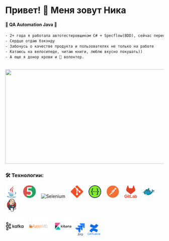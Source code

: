 # Привет! 👋 Меня зовут Ника

#### 🎀 QA Automation Java 🎀
```txt
- 2+ года я работала автотестировщиком C# + Specflow(BDD), сейчас переобучилась на Java
- Сердце отдаю бэкэнду
- Забочусь о качестве продукта и пользователях не только на работе
- Катаюсь на велосипеде, читаю книги, люблю вкусно покушать))
- А еще я донор крови и 🤏 волонтер.
```
<br clear="both">
<div align="left">
  <img height="300" width="600" src="https://media.giphy.com/media/v1.Y2lkPTc5MGI3NjExZzJ0cWVwYXRyemQxbHI3N2RhenF2eTJvaWwzOGxrMHR2anJ6ZGc1ZCZlcD12MV9pbnRlcm5hbF9naWZfYnlfaWQmY3Q9Zw/7MZ0v9KynmiSA/giphy.gif"  />
</div>

### 🛠 Технологии:
<p align="left"> 
<img src="https://github.com/devicons/devicon/blob/v2.16.0/icons/java/java-original.svg" style="padding-right:13px;" alt="java" width="40" height="40"/>
<img src="https://github.com/devicons/devicon/blob/v2.16.0/icons/junit/junit-original.svg" style="padding-right:13px;" alt="junit" width="40" height="40"/> </a>
<img src="https://raw.githubusercontent.com/detain/svg-logos/780f25886640cef088af994181646db2f6b1a3f8/svg/selenium-logo.svg" style="padding-right:13px;" alt="Selenium" width="40" height="40"/> </a>
<img src="https://github.com/devicons/devicon/blob/v2.16.0/icons/git/git-original.svg" style="padding-right:13px;" alt="Git" width="40px" height="40"  />
<img src="https://github.com/devicons/devicon/blob/v2.16.0/icons/swagger/swagger-original.svg" style="padding-right:13px;" alt="Swagger" width="40" height="40"/> </a>
<img src="https://github.com/devicons/devicon/blob/v2.16.0/icons/postman/postman-original.svg" style="padding-right:13px;" alt="Postman" width="40px" height="40" />
<img src="https://github.com/devicons/devicon/blob/v2.16.0/icons/gitlab/gitlab-plain-wordmark.svg" style="padding-right:13px;" alt="Gitlab" width="40px" height="40" />
<img src="https://github.com/devicons/devicon/blob/v2.16.0/icons/docker/docker-original.svg" style="padding-right:13px;" alt="Docker" width="40px" height="40" />
<img src="https://github.com/devicons/devicon/blob/v2.16.0/icons/jenkins/jenkins-original.svg" style="padding-right:13px;" alt="Jenkins" width="40px" height="40" />
</p>
<p align="left">
<img src="https://github.com/devicons/devicon/blob/v2.16.0/icons/apachekafka/apachekafka-original-wordmark.svg" style="padding-right:13px;" alt="" width="60px" height="60" /> 
<img src="https://github.com/devicons/devicon/blob/v2.16.0/icons/rabbitmq/rabbitmq-original-wordmark.svg" style="padding-right:13px;" alt="" width="60px" height="60" />  
<img src="https://github.com/devicons/devicon/blob/v2.16.0/icons/kibana/kibana-original-wordmark.svg" alt="" width="60px" height="60" />
<img src="https://github.com/devicons/devicon/blob/v2.16.0/icons/jira/jira-original-wordmark.svg" alt="Jira" width="40px" height="40" />
<img src="https://github.com/devicons/devicon/blob/v2.16.0/icons/confluence/confluence-plain-wordmark.svg" style="padding-right:13px;" alt="junit" width="40px" height="40"/>
</p>
